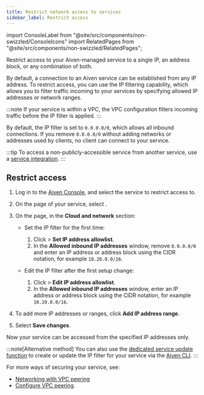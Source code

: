 ```yaml
---
title: Restrict network access to services
sidebar_label: Restrict access
---
```


import ConsoleLabel from "@site/src/components/non-swizzled/ConsoleIcons"
import RelatedPages from "@site/src/components/non-swizzled/RelatedPages";

Restrict access to your Aiven-managed service to a single IP, an address block, or any combination of both.

By default, a connection to an Aiven service can be established from any IP address. To
restrict access, you can use the IP filtering capability, which allows you to filter
traffic incoming to your services by specifying allowed IP addresses or network ranges.

:::note
If your service is within a VPC, the VPC configuration filters incoming traffic before the
IP filter is applied.
:::

By default, the IP filter is set to `0.0.0.0/0`, which allows all inbound connections. If you
remove `0.0.0.0/0` without adding networks or addresses used by clients, no client can
connect to your service.

:::tip
To access a non-publicly-accessible service from another service, use a
[service integration](/docs/platform/concepts/service-integration).
:::

## Restrict access

1. Log in to the [Aiven Console](https://console.aiven.io), and select the service to restrict
   access to.
1. On the <ConsoleLabel name="overview"/> page of your service, select
   <ConsoleLabel name="service settings"/>.
1. On the <ConsoleLabel name="service settings"/> page, in the **Cloud and
   network** section:

   - Set the IP filter for the first time:

     1. Click <ConsoleLabel name="actions"/> > **Set IP address allowlist**.
     1. In the **Allowed inbound IP addresses** window, remove `0.0.0.0/0` and enter an IP
        address or address block using the CIDR notation, for example `10.20.0.0/16`.

   - Edit the IP filter after the first setup change:

     1. Click <ConsoleLabel name="actions"/> > **Edit IP address allowlist**.
     1. In the **Allowed inbound IP addresses** window, enter an IP address or address
        block using the CIDR notation, for example `10.20.0.0/16`.

1. To add more IP addresses or ranges, click **Add IP address range**.
1. Select **Save changes**.

Now your service can be accessed from the specified IP addresses only.

:::note[Alternative method]
You can also use the
[dedicated service update function](/docs/tools/cli/service-cli#avn-cli-service-update) to
create or update the IP filter for your service via the [Aiven CLI](/docs/tools/cli).
:::

<RelatedPages/>

For more ways of securing your service, see:

- [Networking with VPC peering](/docs/platform/concepts/cloud-security#networking-with-vpc-peering)
- [Configure VPC peering](/docs/platform/howto/manage-project-vpc#create-a-project-vpc).
